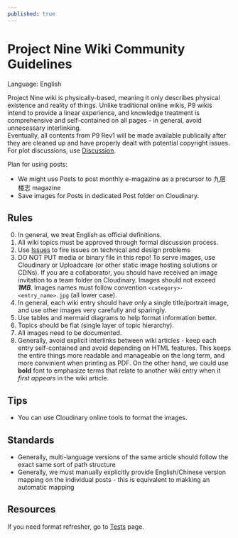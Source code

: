 ```yaml
---
published: true
---
```


# Project Nine Wiki Community Guidelines

Language: English

Project Nine wiki is physically-based, meaning it only describes physical existence and reality of things. Unlike traditional online wikis, P9 wikis intend to provide a linear experience, and knowledge treatment is comprehensive and self-contained on all pages - in general, avoid unnecessary interlinking.  
Eventually, all contents from P9 Rev1 will be made available publically after they are cleaned up and have properly dealt with potential copyright issues.  
For plot discussions, use [Discussion](https://github.com/Charles-Zhang-Project-Nine/ProjectNineWiki/discussions/categories/general).

Plan for using posts:

* We might use Posts to post monthly e-magazine as a precursor to 九层楼志 magazine
* Save images for Posts in dedicated Post folder on Cloudinary.

## Rules

0. In general, we treat English as official definitions.
1. All wiki topics must be approved through formal discussion process.
2. Use [Issues](https://github.com/Charles-Zhang-Project-Nine/ProjectNineWiki/issues) to fire issues on technical and design problems
3. DO NOT PUT media or binary file in this repo! To serve images, use Cloudinary or Uploadcare (or other static image hosting solutions or CDNs). If you are a collaborator, you should have received an image invitation to a team folder on Cloudinary. Images should not exceed ***1MB***. Images names must follow convention `<category>-<entry_name>.jpg` (all lower case).
4. In general, each wiki entry should have only a single title/portrait image, and use other images very carefully and sparingly. 
5. Use tables and mermaid diagrams to help format information better.
6. Topics should be flat (single layer of topic hierarchy).
7. All images need to be documented.
8. Generally, avoid explicit interlinks between wiki articles - keep each entry self-contained and avoid depending on HTML features. This keeps the entire things more readable and manageable on the long term, and more convinient when printing as PDF. On the other hand, we could use **bold** font to emphasize terms that relate to another wiki entry when it *first appears* in the wiki article.

## Tips

* You can use Cloudinary online tools to format the images.

## Standards

* Generally, multi-language versions of the same article should follow the exact same sort of path structure
* Generally, we must manually explicitly provide English/Chinese version mapping on the individual posts - this is equivalent to makking an automatic mapping

## Resources

If you need format refresher, go to [Tests](/Tests) page.